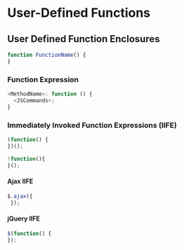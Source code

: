 # User-Defined Functions


## User Defined Function Enclosures

```javascript
function FunctionName() {
}
```
### Function Expression
```javascript
<MethodName>: function () {
  <JSCommands>;
}
```

### Immediately Invoked Function Expressions (IIFE)
```javascript
(function() {
})();
```

```javascript
!function(){
}();
```

#### Ajax IIFE
```javascript
$.ajax({
 });
```
#### jQuery IIFE
```javascript
$(function() {
});
```

